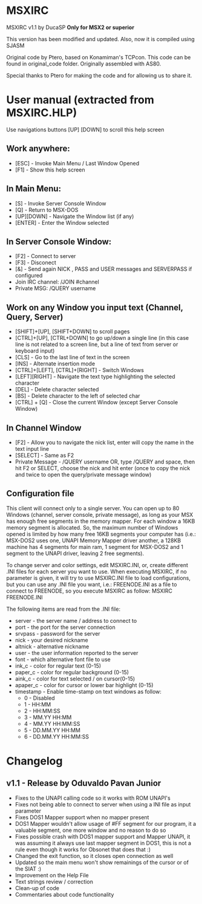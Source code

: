 # MSXIRC

MSXIRC v1.1 by DucaSP
**Only for MSX2 or superior**

This version has been modified and updated. Also, now it is compiled using SJASM

Original code by Ptero, based on Konamiman's TCPcon. This code can be found in
original_code folder. Originally assembled with AS80.

Special thanks to Ptero for making the code and for allowing us to share it.


# User manual (extracted from MSXIRC.HLP)

Use navigations buttons [UP] [DOWN] to scroll this help screen

## Work anywhere:

- [ESC] - Invoke Main Menu / Last Window Opened
- [F1]  - Show this help screen

## In Main Menu:

- [S] - Invoke Server Console Window
- [Q] - Return to MSX-DOS
- [UP][DOWN] - Navigate the Window list (if any)
- [ENTER] - Enter the Window selected

## In Server Console Window:

- [F2] - Connect to server
- [F3] - Disconect
- [&] - Send again NICK , PASS and USER messages and SERVERPASS if configured
- Join IRC channel: /JOIN #channel
- Private MSG: /QUERY username

## Work on any Window you input text (Channel, Query, Server)

- [SHIFT]+[UP], [SHIFT+DOWN] to scroll pages
- [CTRL]+[UP], [CTRL+DOWN] to go up/down a single line (in this case line is not
    related to a screen line, but a line of text from server or keyboard input)
- [CLS] - Go to the last line of text in the screen
- [INS] - Alternate insertion mode
- [CTRL]+[LEFT], [CTRL]+[RIGHT] - Switch Windows
- [LEFT][RIGHT] - Navigate the text type highlighting the selected character
- [DEL] - Delete character selected
- [BS] - Delete character to the left of selected char
- [CTRL] + [Q] - Close the current Window (except Server Console Window)

## In Channel Window

- [F2] - Allow you to navigate the nick list, enter will copy the name in the
       text input line
- [SELECT] - Same as F2
- Private Message - /QUERY username OR, type /QUERY and space, then hit F2 or
SELECT, choose the nick and hit enter (once to copy the nick and twice to open
the query/private message window)


## Configuration file

This client will connect only to a single server. You can open up to 80 Windows
(channel, server console, private message), as long as your MSX has enough
free segments in the memory mapper. For each window a 16KB memory segment is
allocated. So, the maximum number of Windows opened is limited by how many free
16KB segments your computer has (i.e.: MSX-DOS2 uses one, UNAPI Memory Mapper
driver another, a 128KB machine has 4 segments for main ram, 1 segment for 
MSX-DOS2 and 1 segment to the UNAPI driver, leaving 2 free segments).

To change server and color settings, edit MSXIRC.INI, or, create different .INI
files for each server you want to use. When executing MSXIRC, if no parameter
is given, it will try to use MSXIRC.INI file to load configurations, but you
can use any .INI file you want, i.e.: FREENODE.INI as a file to connect to
FREENODE, so you execute MSXIRC as follow: MSXIRC FREENODE.INI

The following items are read from the .INI file:

- server - the server name / address to connect to
- port - the port for the server connection
- srvpass - password for the server
- nick - your desired nickname
- altnick - alternative nickname
- user - the user information reported to the server
- font - which alternative font file to use
- ink_c - color for regular text (0-15)
- paper_c - color for regular background (0-15)
- aink_c - color for text selected / on cursor(0-15)
- apaper_c - color for cursor or lower bar highlight (0-15)
- timestamp - Enable time-stamp on text windows as follow:
    + 0 - Disabled
    + 1 - HH:MM
    + 2 - HH:MM:SS
    + 3 - MM.YY HH:MM
    + 4 - MM.YY HH:MM:SS
    + 5 - DD.MM.YY HH:MM
    + 6 - DD.MM.YY HH:MM:SS

# Changelog

## v1.1 - Release by Oduvaldo Pavan Junior

- Fixes to the UNAPI calling code so it works with ROM UNAPI's
- Fixes not being able to connect to server when using a INI file as input
  parameter
- Fixes DOS1 Mapper support when no mapper present
- DOS1 Mapper wouldn't allow usage of #FF segment for our program, it a valuable
  segment, one more window and no reason to do so
- Fixes possible crash with DOS1 mapper support and Mapper UNAPI, it was
  assuming it always use last mapper segment in DOS1, this is not a rule even
  though it works for Obsonet that does that :)
- Changed the exit function, so it closes open connection as well
- Updated so the main menu won't show remainings of the cursor or of the SIAT :)
- Improvement on the Help File
- Text strings review / correction
- Clean-up of code
- Commentaries about code functionality
       
